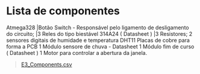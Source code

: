 # Lista de componentes

Atmega328
|Botão Switch - Responsável pelo ligamento de desligamento do circuito;
|3 Reles do tipo biestável 314A24 ( Datasheet ) 
|3 Resistores;
2 sensores digitais de humidade e temperatura DHT11
Placas de cobre para forma a PCB
1 Módulo sensore de chuva - Datasheet
1 Módulo fim de curso ( Datasheet )
1 Motor para controlar a abertura da janela. 

> [E3_Components.csv](https://github.com/f741963/ea075-2023.2/files/13540234/E3_Components.csv)

